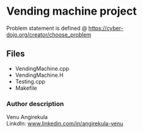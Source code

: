 
# Vending machine project

Problem statement is defined @ https://cyber-dojo.org/creator/choose_problem  

## Files
* VendingMachine.cpp
* VendingMachine.H
* Testing.cpp
* Makefile

 

### Author description
Venu Angirekula  
LinkdIn: www.linkedin.com/in/angirekula-venu
